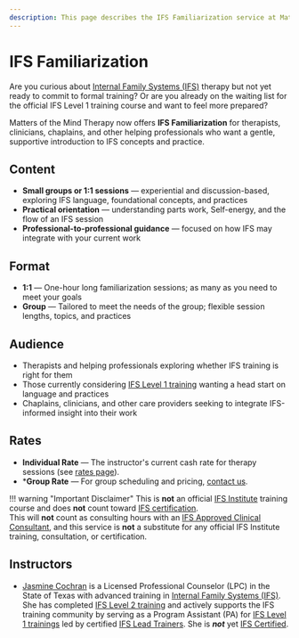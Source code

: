 ```yaml
---
description: This page describes the IFS Familiarization service at Matters of the Mind Therapy, PLLC.
---
```


# IFS Familiarization

Are you curious about [Internal Family Systems (IFS)](https://ifs-institute.com/) therapy but not yet ready to commit to formal training? Or are you already on the waiting list for the official IFS Level 1 training course and want to feel more prepared?

Matters of the Mind Therapy now offers **IFS Familiarization** for therapists, clinicians, chaplains, and other helping professionals who want a gentle, supportive introduction to IFS concepts and practice.

## Content

- **Small groups or 1:1 sessions** — experiential and discussion-based, exploring IFS language, foundational concepts, and practices  
- **Practical orientation** — understanding parts work, Self-energy, and the flow of an IFS session  
- **Professional-to-professional guidance** — focused on how IFS may integrate with your current work

## Format

- **1:1** — One-hour long familiarization sessions; as many as you need to meet your goals
- **Group** — Tailored to meet the needs of the group; flexible session lengths, topics, and practices

## Audience

- Therapists and helping professionals exploring whether IFS training is right for them  
- Those currently considering [IFS Level 1 training](https://ifs-institute.com/trainings/level-1) wanting a head start on language and practices  
- Chaplains, clinicians, and other care providers seeking to integrate IFS-informed insight into their work

## Rates

- **Individual Rate** — The instructor's current cash rate for therapy sessions (see [rates page](https://motmtherapy.com/rates/)).  
- ***Group Rate** — For group scheduling and pricing, [contact us](https://motmtherapy.com/contact/).

!!! warning "Important Disclaimer"
    This is **not** an official [IFS Institute](https://ifs-institute.com/) training course and does **not** count toward [IFS certification](https://ifs-institute.com/ifs-certification).  
    This will **not** count as consulting hours with an [IFS Approved Clinical Consultant](https://ifs-institute.com/trainings/ifs-certification/approved-clinical-consultants), and this service is **not** a substitute for any official IFS Institute training, consultation, or certification.

## Instructors

- [Jasmine Cochran](https://motmtherapy.com/providers/jasmine/) is a Licensed Professional Counselor (LPC) in the State of Texas with advanced training in [Internal Family Systems (IFS)](https://ifs-institute.com/). She has completed [IFS Level 2 training](https://ifs-institute.com/trainings/level-2) and actively supports the IFS training community by serving as a Program Assistant (PA) for [IFS Level 1 trainings](https://ifs-institute.com/trainings/level-1) led by certified [IFS Lead Trainers](https://ifs-institute.com/about-us/trainers). She is ***not*** yet [IFS Certified](https://ifs-institute.com/ifs-certification).

